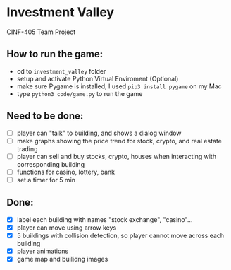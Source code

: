# Investment Valley
CINF-405 Team Project

## How to run the game:
- cd to  `investment_valley`  folder
- setup and activate Python Virtual Enviroment (Optional)
- make sure Pygame is installed, I used `pip3 install pygame` on my Mac
- type  `python3 code/game.py`  to run the game

## Need to be done:
- [ ] player can "talk" to building, and shows a dialog window
- [ ] make graphs showing the price trend for stock, crypto, and real estate trading
- [ ] player can sell and buy stocks, crypto, houses when interacting with corresponding building
- [ ] functions for casino, lottery, bank
- [ ] set a timer for 5 min

## Done: 
- [x] label each building with names "stock exchange", "casino"...
- [x] player can move using arrow keys
- [x] 5 buildings with collision detection, so player cannot move across each building
- [x] player animations
- [x] game map and builidng images
